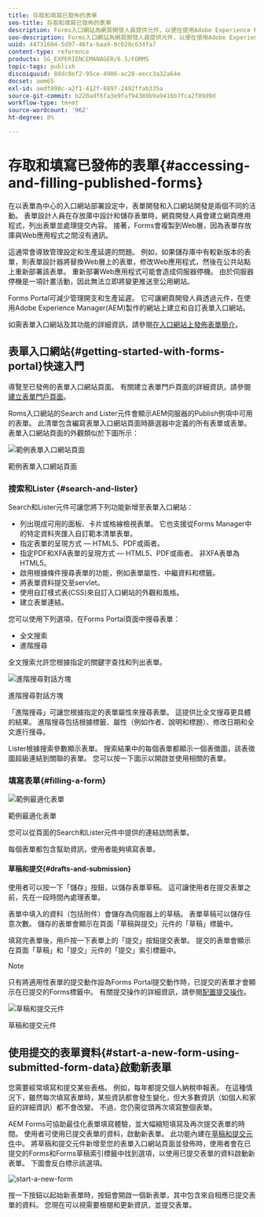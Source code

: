 ```yaml
---
title: 存取和填寫已發佈的表單
seo-title: 存取和填寫已發佈的表單
description: Forms入口網站為網頁開發人員提供元件，以便在使用Adobe Experience Manager(AEM)製作的網站上建立和自訂表單入口網站。
seo-description: Forms入口網站為網頁開發人員提供元件，以便在使用Adobe Experience Manager(AEM)製作的網站上建立和自訂表單入口網站。
uuid: 44731604-5d97-46fa-baa9-0c020c634fa7
content-type: reference
products: SG_EXPERIENCEMANAGER/6.5/FORMS
topic-tags: publish
discoiquuid: 88dc8ef2-95ce-4906-ac28-eecc3a32a64e
docset: aem65
exl-id: aedf890c-a2f1-412f-8897-2492ffab335a
source-git-commit: b220adf6fa3e9faf94389b9a9416b7fca2f89d9d
workflow-type: tm+mt
source-wordcount: '962'
ht-degree: 0%

---
```


# 存取和填寫已發佈的表單{#accessing-and-filling-published-forms}

在以表單為中心的入口網站部署設定中，表單開發和入口網站開發是兩個不同的活動。 表單設計人員在存放庫中設計和儲存表單時，網頁開發人員會建立網頁應用程式，列出表單並處理提交內容。 接著，Forms會複製到Web層，因為表單存放庫與Web應用程式之間沒有通訊。

這通常會導致管理設定和生產延遲的問題。 例如，如果儲存庫中有較新版本的表單，則表單設計器將替換Web層上的表單，修改Web應用程式，然後在公共站點上重新部署該表單。 重新部署Web應用程式可能會造成伺服器停機。 由於伺服器停機是一項計畫活動，因此無法立即將變更推送至公用網站。

Forms Portal可減少管理開支和生產延遲。 它可讓網頁開發人員透過元件，在使用Adobe Experience Manager(AEM)製作的網站上建立和自訂表單入口網站。

如需表單入口網站及其功能的詳細資訊，請參閱[在入口網站上發佈表單簡介](/help/forms/using/introduction-publishing-forms.md)。

## 表單入口網站{#getting-started-with-forms-portal}快速入門

導覽至已發佈的表單入口網站頁面。 有關建立表單門戶頁面的詳細資訊，請參閱[建立表單門戶頁面](../../forms/using/creating-form-portal-page.md)。

Roms入口網站的Search and Lister元件會顯示AEM伺服器的Publish例項中可用的表單。 此清單包含編寫表單入口網站頁面時篩選器中定義的所有表單或表單。 表單入口網站頁面的外觀類似於下圖所示：

![範例表單入口網站頁面  ](assets/forms-portal-page.png)

範例表單入口網站頁面

### 搜索和Lister {#search-and-lister}

Search和Lister元件可讓您將下列功能新增至表單入口網站：

* 列出現成可用的面板、卡片或格線檢視表單。 它也支援從Forms Manager中的特定資料夾匯入自訂範本清單表單。
* 指定表單的呈現方式 — HTML5、PDF或兩者。
* 指定PDF和XFA表單的呈現方式 — HTML5、PDF或兩者。 非XFA表單為HTML5。
* 啟用根據條件搜尋表單的功能，例如表單屬性、中繼資料和標籤。
* 將表單資料提交至servlet。
* 使用自訂樣式表(CSS)來自訂入口網站的外觀和風格。
* 建立表單連結。

您可以使用下列選項，在Forms Portal頁面中搜尋表單：

* 全文搜索
* 進階搜尋

全文搜索允許您根據指定的關鍵字查找和列出表單。

![進階搜尋對話方塊](assets/search-panel.png)

進階搜尋對話方塊

「進階搜尋」可讓您根據指定的表單屬性來搜尋表單。 這提供比全文搜尋更具體的結果。 進階搜尋包括根據標籤、屬性（例如作者、說明和標題）、修改日期和全文進行搜尋。

Lister根據搜索參數顯示表單。 搜索結果中的每個表單都顯示一個表徵圖，該表徵圖超級連結到關聯的表單。 您可以按一下圖示以開啟並使用相關的表單。

### 填寫表單{#filling-a-form}

![範例最適化表單](assets/filling_a_form.png)

範例最適化表單

您可以從頁面的Search和Lister元件中提供的連結訪問表單。

每個表單都包含幫助資訊，使用者能夠填寫表單。

#### 草稿和提交{#drafts-and-submission}

使用者可以按一下「儲存」按鈕，以儲存表單草稿。 這可讓使用者在提交表單之前，先在一段時間內處理表單。

表單中填入的資料（包括附件）會儲存為伺服器上的草稿。 表單草稿可以儲存任意次數。 儲存的表單會顯示在頁面「草稿與提交」元件的「草稿」標籤中。

填寫完表單後，用戶按一下表單上的「提交」按鈕提交表單。 提交的表單會顯示在頁面「草稿」和「提交」元件的「提交」索引標籤中。

>[!NOTE]
>
>只有將適用性表單的提交動作設為Forms Portal提交動作時，已提交的表單才會顯示在已提交的Forms標籤中。 有關提交操作的詳細資訊，請參閱[配置提交操作](../../forms/using/configuring-submit-actions.md)。

![草稿和提交元件](assets/draft-submission.png)

草稿和提交元件

## 使用提交的表單資料{#start-a-new-form-using-submitted-form-data}啟動新表單

您需要經常填寫和提交某些表格。 例如，每年都提交個人納稅申報表。 在這種情況下，雖然每次填寫表單時，某些資訊都會發生變化，但大多數資訊（如個人和家庭的詳細資訊）都不會改變。 不過，您仍需從頭再次填寫整個表單。

AEM Forms可協助最佳化表單填寫體驗，並大幅縮短填寫及再次提交表單的時間。 使用者可使用已提交表單的資料，啟動新表單。 此功能內建在[草稿和提交元件](../../forms/using/draft-submission-component.md)中。 將草稿和提交元件新增至您的表單入口網站頁面並發佈時，使用者會在已提交的Forms和Forms草稿索引標籤中找到選項，以使用已提交表單的資料啟動新表單。 下圖會反白標示該選項。

![start-a-new-form](assets/start-a-new-form.png)

按一下按鈕以起始新表單時，按鈕會開啟一個新表單，其中包含來自相應已提交表單的資料。 您現在可以視需要檢閱和更新資訊，並提交表單。
